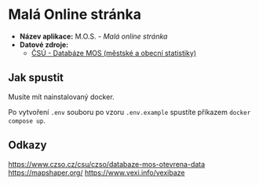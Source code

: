 # Malá Online stránka

- **Název aplikace:** M.O.S. - *Malá online stránka*
- **Datové zdroje:**
    - [ČSÚ - Databáze MOS (městské a obecní statistiky)](https://www.czso.cz/csu/czso/databaze-mos-otevrena-data)

## Jak spustit

Musíte mít nainstalovaný docker.

Po vytvoření `.env` souboru po vzoru `.env.example` spustíte příkazem `docker compose up`.

## Odkazy

<https://www.czso.cz/csu/czso/databaze-mos-otevrena-data>
<https://mapshaper.org/>
<https://www.vexi.info/vexibaze>
